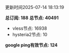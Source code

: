 更新时间2025-07-14 18:13:19

**总订阅: 188**
**总节点: 40491**
- vless节点: 16938
- hysteria2节点: 10

**google ping有效节点: 124**
